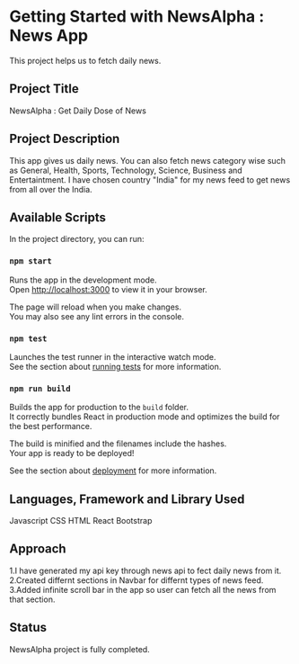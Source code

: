 # Getting Started with NewsAlpha : News App
This project helps us to fetch daily news.

## Project Title
NewsAlpha : Get Daily Dose of News

## Project Description
This app gives us daily news. You can also fetch news category wise such as General, Health, Sports, Technology, Science, Business and Entertaintment.
I have chosen country "India" for my news feed to get news from all over the India.

## Available Scripts
In the project directory, you can run:

### `npm start`

Runs the app in the development mode.\
Open [http://localhost:3000](http://localhost:3000) to view it in your browser.

The page will reload when you make changes.\
You may also see any lint errors in the console.

### `npm test`

Launches the test runner in the interactive watch mode.\
See the section about [running tests](https://facebook.github.io/create-react-app/docs/running-tests) for more information.

### `npm run build`

Builds the app for production to the `build` folder.\
It correctly bundles React in production mode and optimizes the build for the best performance.

The build is minified and the filenames include the hashes.\
Your app is ready to be deployed!

See the section about [deployment](https://facebook.github.io/create-react-app/docs/deployment) for more information.

## Languages, Framework and Library Used
Javascript
CSS
HTML
React
Bootstrap

## Approach
1.I have generated my api key through news api to fect daily news from it.
2.Created differnt sections in Navbar for differnt types of news feed.
3.Added infinite scroll bar in the app so user can fetch all the news from that section.

## Status
NewsAlpha project is fully completed.

